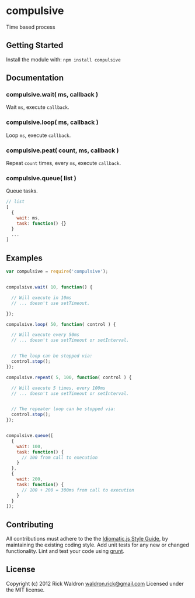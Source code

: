 # compulsive

Time based process

## Getting Started
Install the module with: `npm install compulsive`


## Documentation


### compulsive.wait( ms, callback )

Wait `ms`, execute `callback`.



### compulsive.loop( ms, callback )

Loop `ms`, execute `callback`.


### compulsive.peat( count, ms, callback )

Repeat `count` times, every `ms`, execute `callback`.


### compulsive.queue( list )

Queue tasks.

```js
// list
[
  {
    wait: ms,
    task: function() {}
  }
  ...
]
```



## Examples

```js
var compulsive = require('compulsive');


compulsive.wait( 10, function() {

  // Will execute in 10ms
  // ... doesn't use setTimeout.

});

compulsive.loop( 50, function( control ) {

  // Will execute every 50ms
  // ... doesn't use setTimeout or setInterval.


  // The loop can be stopped via:
  control.stop();
});

compulsive.repeat( 5, 100, function( control ) {

  // Will execute 5 times, every 100ms
  // ... doesn't use setTimeout or setInterval.


  // The repeater loop can be stopped via:
  control.stop();
});


compulsive.queue([
  {
    wait: 100,
    task: function() {
      // 100 from call to execution
    }
  },
  {
    wait: 200,
    task: function() {
      // 100 + 200 = 300ms from call to execution
    }
  }
]);


```




## Contributing
All contributions must adhere to the the [Idiomatic.js Style Guide](https://github.com/rwldrn/idiomatic.js),
by maintaining the existing coding style. Add unit tests for any new or changed functionality. Lint and test your code using [grunt](https://github.com/cowboy/grunt).

## License
Copyright (c) 2012 Rick Waldron <waldron.rick@gmail.com>
Licensed under the MIT license.
